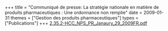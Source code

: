 +++
title = "Communiqué de presse: La stratégie nationale en matière de produits pharmaceutiques : Une ordonnance non remplie"
date = 2009-01-31
themes = ["Gestion des produits pharmaceutiques"]
types = ["Publications"]
+++
[2.35.2-HCC\_NPS\_PR\_Janaury\_29\_2009FR.pdf](/files/2.35.2-HCC_NPS_PR_Janaury_29_2009FR.pdf)
